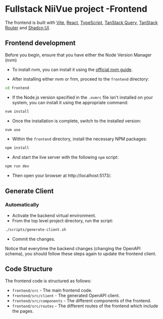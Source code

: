 # Fullstack NiiVue project -Frontend

The frontend is built with [Vite](https://vitejs.dev/), [React](https://reactjs.org/), [TypeScript](https://www.typescriptlang.org/), [TanStack Query](https://tanstack.com/query), [TanStack Router](https://tanstack.com/router) and [Shadcn UI](https://ui.shadcn.com/).

## Frontend development

Before you begin, ensure that you have either the Node Version Manager (nvm)

* To install nvm, you can install it using the [official nvm guide](https://github.com/nvm-sh/nvm#installing-and-updating).

* After installing either nvm or fnm, proceed to the `frontend` directory:

```bash
cd frontend
```
* If the Node.js version specified in the `.nvmrc` file isn't installed on your system, you can install it using the appropriate command:

```bash
nvm install
```

* Once the installation is complete, switch to the installed version:

```bash
nvm use
```

* Within the `frontend` directory, install the necessary NPM packages:

```bash
npm install
```

* And start the live server with the following `npm` script:

```bash
npm run dev
```

* Then open your browser at http://localhost:5173/.

## Generate Client

### Automatically

* Activate the backend virtual environment.
* From the top level project directory, run the script:

```bash
./scripts/generate-client.sh
```

* Commit the changes.

Notice that everytime the backend changes (changing the OpenAPI schema), you should follow these steps again to update the frontend client.

## Code Structure

The frontend code is structured as follows:

* `frontend/src` - The main frontend code.
* `frontend/src/client` - The generated OpenAPI client.
* `frontend/src/components` -  The different components of the frontend.
* `frontend/src/routes` - The different routes of the frontend which include the pages.